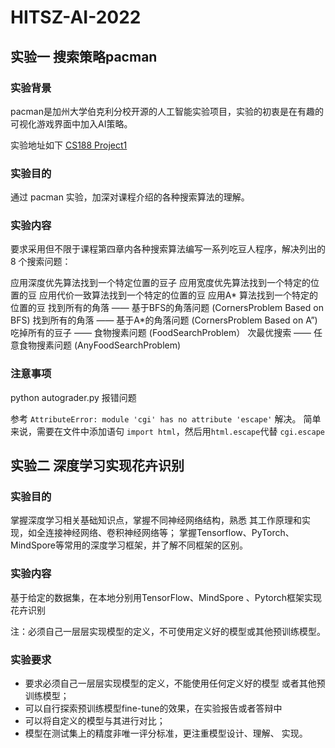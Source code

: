 # HITSZ-AI-2022

## 实验一 搜索策略pacman

### 实验背景

pacman是加州大学伯克利分校开源的人工智能实验项目，实验的初衷是在有趣的可视化游戏界面中加入AI策略。 

实验地址如下 [CS188 Project1](https://inst.eecs.berkeley.edu/~cs188/su21/project1/)

### 实验目的

通过 pacman 实验，加深对课程介绍的各种搜索算法的理解。

### 实验内容

要求采用但不限于课程第四章内各种搜索算法编写一系列吃豆人程序，解决列出的 8 个搜索问题：

应用深度优先算法找到一个特定位置的豆子
应用宽度优先算法找到一个特定的位置的豆
应用代价一致算法找到一个特定的位置的豆
应用A* 算法找到一个特定的位置的豆
找到所有的角落 —— 基于BFS的角落问题 (CornersProblem Based on BFS)
找到所有的角落 —— 基于A*的角落问题 (CornersProblem Based on A”)
吃掉所有的豆子 —— 食物搜素问题 (FoodSearchProblem）
次最优搜索 —— 任意食物搜素问题 (AnyFoodSearchProblem)

### 注意事项

python autograder.py 报错问题

参考 `AttributeError: module 'cgi' has no attribute 'escape'` 解决。 简单来说，需要在文件中添加语句 `import html`，然后用` html.escape `代替 `cgi.escape`



## 实验二 深度学习实现花卉识别

### 实验目的

掌握深度学习相关基础知识点，掌握不同神经网络结构，熟悉 其工作原理和实现，如全连接神经网络、卷积神经网络等；
掌握Tensorflow、PyTorch、MindSpore等常用的深度学习框架，并了解不同框架的区别。



### 实验内容

基于给定的数据集，在本地分别用TensorFlow、MindSpore 、Pytorch框架实现花卉识别

注：必须自己一层层实现模型的定义，不可使用定义好的模型或其他预训练模型。



### 实验要求

- 要求必须自己一层层实现模型的定义，不能使用任何定义好的模型 或者其他预训练模型；
- 可以自行探索预训练模型fine-tune的效果，在实验报告或者答辩中
- 可以将自定义的模型与其进行对比；
- 模型在测试集上的精度非唯一评分标准，更注重模型设计、理解、 实现。
